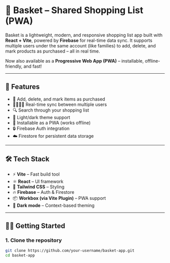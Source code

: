 # 🧺 Basket – Shared Shopping List (PWA)

Basket is a lightweight, modern, and responsive shopping list app built with **React + Vite**, powered by **Firebase** for real-time data sync. It supports multiple users under the same account (like families) to add, delete, and mark products as purchased – all in real time.

Now also available as a **Progressive Web App (PWA)** – installable, offline-friendly, and fast!

---

## 🚀 Features

- 🧾 Add, delete, and mark items as purchased
- 👨‍👩‍👧‍👦 Real-time sync between multiple users
- 🔍 Search through your shopping list
- 🌙 Light/dark theme support
- 📲 Installable as a PWA (works offline)
- 🔒 Firebase Auth integration
- ☁️ Firestore for persistent data storage

---

## 🛠 Tech Stack

- ⚡ **Vite** – Fast build tool
- ⚛️ **React** – UI framework
- 🧪 **Tailwind CSS** – Styling
- 🔥 **Firebase** – Auth & Firestore
- 📦 **Workbox (via Vite Plugin)** – PWA support
- 🌙 **Dark mode** – Context-based theming

---

## 🧑‍💻 Getting Started

### 1. Clone the repository

```bash
git clone https://github.com/your-username/basket-app.git
cd basket-app
